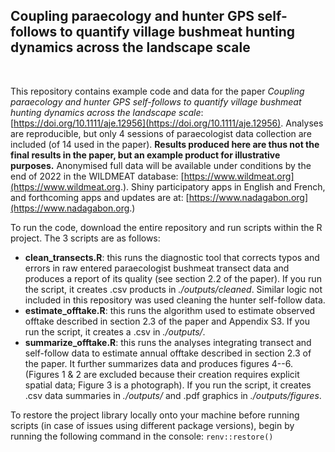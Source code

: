 ## Coupling paraecology and hunter GPS self-follows to quantify village bushmeat hunting dynamics across the landscape scale

<br>

This repository contains example code and data for the paper *Coupling paraecology and hunter GPS self-follows to quantify village bushmeat hunting dynamics across the landscape scale*: [https://doi.org/10.1111/aje.12956](https://doi.org/10.1111/aje.12956). Analyses are reproducible, but only 4 sessions of paraecologist data collection are included (of 14 used in the paper). **Results produced here are thus not the final results in the paper, but an example product for illustrative purposes.** Anonymised full data will be available under conditions by the end of 2022 in the WILDMEAT database: [https://www.wildmeat.org](https://www.wildmeat.org.). Shiny participatory apps in English and French, and forthcoming apps and updates are at: [https://www.nadagabon.org](https://www.nadagabon.org.) 

To run the code, download the entire repository and run scripts within the R project. The 3 scripts are as follows:

* **clean_transects.R**: this runs the diagnostic tool that corrects typos and errors in raw entered paraecologist bushmeat transect data and produces a report of its quality (see section 2.2 of the paper). If you run the script, it creates .csv products in *./outputs/cleaned*. Similar logic not included in this repository was used cleaning the hunter self-follow data.
* **estimate_offtake.R**: this runs the algorithm used to estimate observed offtake described in section 2.3 of the paper and Appendix S3. If you run the script, it creates a .csv in *./outputs/*. 
* **summarize_offtake.R**: this runs the analyses integrating transect and self-follow data to estimate annual offtake described in section 2.3 of the paper. It further summarizes data and produces figures 4--6. (Figures 1 & 2 are excluded because their creation requires explicit spatial data; Figure 3 is a photograph). If you run the script, it creates .csv data summaries in *./outputs/* and .pdf graphics in *./outputs/figures*.

To restore the project library locally onto your machine before running scripts (in case of issues using different package versions), begin by running the following command in the console: `renv::restore()`









